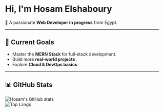 #  Hi, I'm Hosam Elshaboury  

👾 A passionate **Web Developer in progress** from Egypt.    

---

## 🎯 Current Goals
- Master the **MERN Stack** for full-stack development.    
- Build more **real-world projects** .  
- Explore **Cloud & DevOps basics** 

---

## 📊 GitHub Stats
![Hosam's GitHub stats](https://github-readme-stats.vercel.app/api?username=hosamelshaboury&show_icons=true&theme=tokyonight)  
![Top Langs](https://github-readme-stats.vercel.app/api/top-langs/?username=hosamelshaboury&layout=compact&theme=tokyonight)
